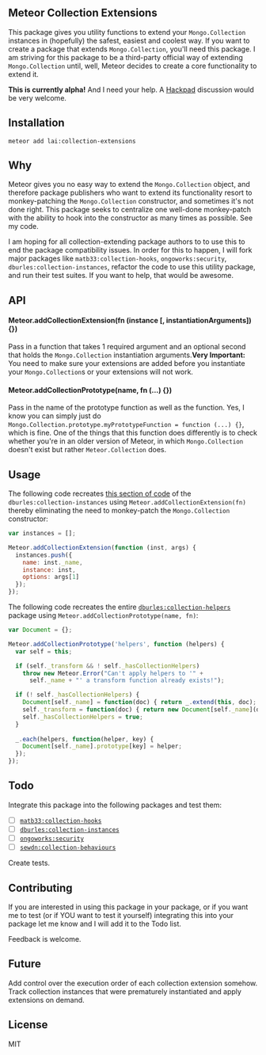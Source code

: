 ## Meteor Collection Extensions

This package gives you utility functions to extend your `Mongo.Collection` instances in (hopefully) the safest, 
easiest and coolest way. If you want to create a package that extends `Mongo.Collection`, you'll need this package. I am striving for this package to be a third-party official way of extending `Mongo.Collection` until, well, Meteor decides to create a core functionality to extend it.

__This is currently alpha!__
And I need your help. A [Hackpad](https://hackpad.com/Solution-to-inject-custom-functionality-during-Mongo.Collection-instantiation-rdqGCTPoZ8F) discussion would be very welcome.

## Installation

```
meteor add lai:collection-extensions
```

## Why

Meteor gives you no easy way to extend the `Mongo.Collection` object, and therefore 
package publishers who want to extend its functionality resort 
to monkey-patching the `Mongo.Collection` constructor, and sometimes it's not done right. This package seeks to centralize one well-done monkey-patch with the ability to hook into the constructor as many times as possible. See my code.

I am hoping for all collection-extending package authors to to use this to end the package compatibility issues. In order for this to happen, I will fork major packages like `matb33:collection-hooks`, `ongoworks:security`, `dburles:collection-instances`,
 refactor the code to use this utility package, and run their test suites. If you want to help, that would be awesome.

## API

#### Meteor.addCollectionExtension(fn (instance [, instantiationArguments]) {})

Pass in a function that takes 1 required argument and an optional second that holds the `Mongo.Collection` instantiation arguments.__Very Important:__ You need to make sure your extensions are added before you instantiate your `Mongo.Collection`s or your extensions will not work.

#### Meteor.addCollectionPrototype(name, fn (...) {})

Pass in the name of the prototype function as well as the function. Yes, I know you can simply just do `Mongo.Collection.prototype.myPrototypeFunction = function (...) {}`, which is fine. One of the things that this function does differently is to check whether you're in an older version of Meteor, in which `Mongo.Collection` doesn't exist but rather `Meteor.Collection` does.

## Usage

The following code recreates [this section of code](https://github.com/dburles/mongo-collection-instances/blob/master/mongo-instances.js#L4-L12) of the `dburles:collection-instances` using `Meteor.addCollectionExtension(fn)` thereby eliminating the need to monkey-patch the `Mongo.Collection` constructor:

```js
var instances = [];

Meteor.addCollectionExtension(function (inst, args) {
  instances.push({
    name: inst._name,
    instance: inst,
    options: args[1]
  });
});
```

The following code recreates the entire [`dburles:collection-helpers`](https://github.com/dburles/meteor-collection-helpers/blob/master/collection-helpers.js) package using `Meteor.addCollectionPrototype(name, fn)`:

```js
var Document = {};

Meteor.addCollectionPrototype('helpers', function (helpers) {
  var self = this;

  if (self._transform && ! self._hasCollectionHelpers)
    throw new Meteor.Error("Can't apply helpers to '" +
      self._name + "' a transform function already exists!");

  if (! self._hasCollectionHelpers) {
    Document[self._name] = function(doc) { return _.extend(this, doc); };
    self._transform = function(doc) { return new Document[self._name](doc); };
    self._hasCollectionHelpers = true;
  }
  
  _.each(helpers, function(helper, key) {
    Document[self._name].prototype[key] = helper;
  });
});
```

## Todo

Integrate this package into the following packages and test them:

* [ ] [`matb33:collection-hooks`](https://github.com/matb33/meteor-collection-hooks/)
* [ ] [`dburles:collection-instances`](https://github.com/dburles/mongo-collection-instances)
* [ ] [`ongoworks:security`](https://github.com/ongoworks/meteor-security)
* [ ] [`sewdn:collection-behaviours`](https://github.com/Sewdn/meteor-collection-behaviours/)

Create tests.

## Contributing

If you are interested in using this package in your package, or if you want me to test (or if YOU want to test it yourself) integrating this into your package let me know and I will add it to the Todo list.

Feedback is welcome.

## Future

Add control over the execution order of each collection extension somehow.
Track collection instances that were prematurely instantiated and apply extensions on demand.

## License

MIT
